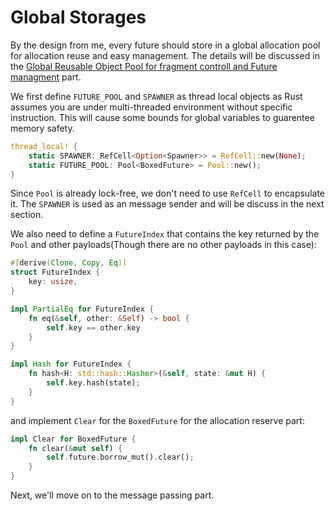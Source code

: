 # Global Storages
By the design from me, every future should store in a global allocation pool for
allocation reuse and easy management. The details will be discussed in the
[Global Reusable Object Pool for fragment controll and Future managment](../layer/fst/pool.md)
part.

We first define `FUTURE_POOL` and `SPAWNER` as thread local objects as Rust assumes
you are under multi-threaded environment without specific instruction. This will
cause some bounds for global variables to guarentee memory safety.

```rust
thread_local! {
    static SPAWNER: RefCell<Option<Spawner>> = RefCell::new(None);
    static FUTURE_POOL: Pool<BoxedFuture> = Pool::new();
}
```

Since `Pool` is already lock-free, we don't need to use `RefCell` to encapsulate it.
The `SPAWNER` is used as an message sender and will be discuss in the next section.

We also need to define a `FutureIndex` that contains the key returned by the `Pool` and other
payloads(Though there are no other payloads in this case):
```rust
#[derive(Clone, Copy, Eq)]
struct FutureIndex {
    key: usize,
}

impl PartialEq for FutureIndex {
    fn eq(&self, other: &Self) -> bool {
        self.key == other.key
    }
}

impl Hash for FutureIndex {
    fn hash<H: std::hash::Hasher>(&self, state: &mut H) {
        self.key.hash(state);
    }
}
```

and implement `Clear` for the `BoxedFuture` for the allocation reserve part:
```rust
impl Clear for BoxedFuture {
    fn clear(&mut self) {
        self.future.borrow_mut().clear();
    }
}
```

Next, we'll move on to the message passing part.
